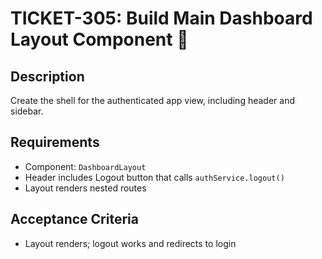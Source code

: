 # TICKET-305: Build Main Dashboard Layout Component 🎨

## Description
Create the shell for the authenticated app view, including header and sidebar.

## Requirements
- Component: `DashboardLayout`
- Header includes Logout button that calls `authService.logout()`
- Layout renders nested routes

## Acceptance Criteria
- Layout renders; logout works and redirects to login 